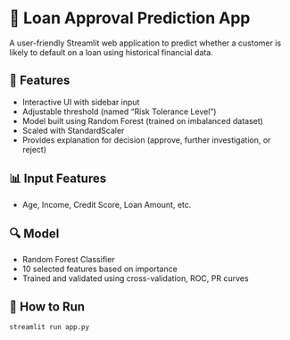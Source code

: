 # 🏦 Loan Approval Prediction App

A user-friendly Streamlit web application to predict whether a customer is likely to default on a loan using historical financial data.

## 🚀 Features
- Interactive UI with sidebar input
- Adjustable threshold (named “Risk Tolerance Level”)
- Model built using Random Forest (trained on imbalanced dataset)
- Scaled with StandardScaler
- Provides explanation for decision (approve, further investigation, or reject)

## 📊 Input Features
- Age, Income, Credit Score, Loan Amount, etc.

## 🔍 Model
- Random Forest Classifier
- 10 selected features based on importance
- Trained and validated using cross-validation, ROC, PR curves

## 🧪 How to Run
```bash
streamlit run app.py
